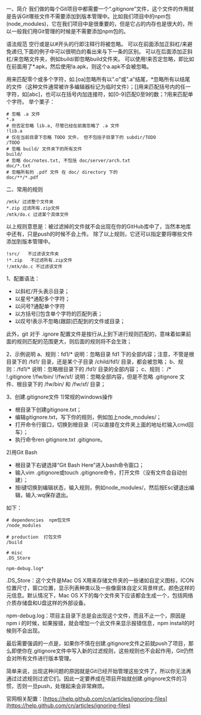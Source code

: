 一、简介
我们做的每个Git项目中都需要一个“.gitignore”文件，这个文件的作用就是告诉Git哪些文件不需要添加到版本管理中。比如我们项目中的npm包(node_modules)，它在我们项目中是很重要的，但是它占的内存也是很大的，所以一般我们用Git管理的时候是不需要添加npm包的。

语法规范
空行或是以#开头的行即注释行将被忽略。
可以在前面添加正斜杠/来避免递归,下面的例子中可以很明白的看出来与下一条的区别。
可以在后面添加正斜杠/来忽略文件夹，例如build/即忽略build文件夹。
可以使用!来否定忽略，即比如在前面用了*.apk，然后使用!a.apk，则这个a.apk不会被忽略。

用来匹配零个或多个字符，如.[oa]忽略所有以".o"或".a"结尾，*忽略所有以结尾的文件（这种文件通常被许多编辑器标记为临时文件）；[]用来匹配括号内的任一字符，如[abc]，也可以在括号内加连接符，如[0-9]匹配0至9的数；?用来匹配单个字符。
举个栗子：
```
# 忽略 .a 文件
*.a
# 但否定忽略 lib.a, 尽管已经在前面忽略了 .a 文件
!lib.a
# 仅在当前目录下忽略 TODO 文件， 但不包括子目录下的 subdir/TODO
/TODO
# 忽略 build/ 文件夹下的所有文件
build/
# 忽略 doc/notes.txt, 不包括 doc/server/arch.txt
doc/*.txt
# 忽略所有的 .pdf 文件 在 doc/ directory 下的
doc/**/*.pdf
```
二、常用的规则
```
/mtk/ 过滤整个文件夹
*.zip 过滤所有.zip文件
/mtk/do.c 过滤某个具体文件
```
以上规则意思是：被过滤掉的文件就不会出现在你的GitHub库中了，当然本地库中还有，只是push的时候不会上传。
除了以上规则，它还可以指定要将哪些文件添加到版本管理中。
```
!src/   不过滤该文件夹
!*.zip   不过滤所有.zip文件
!/mtk/do.c 不过滤该文件
```
1、配置语法：
- 以斜杠/开头表示目录；
- 以星号*通配多个字符；
- 以问号?通配单个字符
- 以方括号[]包含单个字符的匹配列表；
- 以叹号!表示不忽略(跟踪)匹配到的文件或目录；

此外，git 对于 .ignore 配置文件是按行从上到下进行规则匹配的，意味着如果前面的规则匹配的范围更大，则后面的规则将不会生效；

2、示例说明
a、规则：fd1/*
说明：忽略目录 fd1 下的全部内容；注意，不管是根目录下的 /fd1/ 目录，还是某个子目录 /child/fd1/ 目录，都会被忽略；
b、规则：/fd1/*
说明：忽略根目录下的 /fd1/ 目录的全部内容；
c、规则：
/*
!.gitignore
!/fw/bin/
!/fw/sf/
说明：忽略全部内容，但是不忽略 .gitignore 文件、根目录下的 /fw/bin/ 和 /fw/sf/ 目录；

3、创建.gitignore文件
1)常规的windows操作

- 根目录下创建gitignore.txt；
- 编辑gitignore.txt，写下你的规则，例如加上node_modules/；
- 打开命令行窗口，切换到根目录（可以直接在文件夹上面的地址栏输入cmd回车）；
- 执行命令ren gitignore.txt .gitignore。

2)用Git Bash

- 根目录下右键选择“Git Bash Here”进入bash命令窗口；
- 输入vim .gitignore或touch .gitignore命令，打开文件（没有文件会自动创建）；
- 按i键切换到编辑状态，输入规则，例如node_modules/，然后按Esc键退出编辑，输入:wq保存退出。

如下：
```
# dependencies  npm包文件
/node_modules

# production  打包文件
/build

# misc 
.DS_Store

npm-debug.log*
```
.DS_Store：这个文件是Mac OS X用来存储文件夹的一些诸如自定义图标，ICON位置尺寸，窗口位置，显示列表种类以及一些像窗体自定义背景样式，颜色这样的元信息。默认情况下，Mac OS X下的每个文件夹下应该都会生成一个，包括网络介质存储盘和U盘这样的外部设备。

npm-debug.log：项目主目录下总是会出现这个文件，而且不止一个，原因是npm i 的时候，如果报错，就会增加一个此文件来显示报错信息，npm install的时候则不会出现。

最后需要强调的一点是，如果你不慎在创建.gitignore文件之前就push了项目，那么即使你在.gitignore文件中写入新的过滤规则，这些规则也不会起作用，Git仍然会对所有文件进行版本管理。

简单来说，出现这种问题的原因就是Git已经开始管理这些文件了，所以你无法再通过过滤规则过滤它们。因此一定要养成在项目开始就创建.gitignore文件的习惯，否则一旦push，处理起来会非常麻烦。

官网相关配置：[https://help.github.com/cn/articles/ignoring-files](https://help.github.com/cn/articles/ignoring-files)